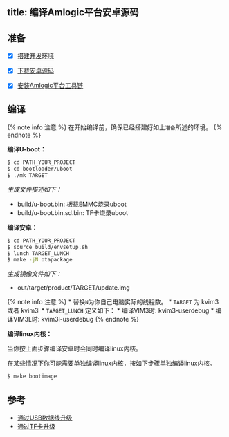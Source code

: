 title: 编译Amlogic平台安卓源码
---


## 准备

- [x] [搭建开发环境](http://source.android.com/source/initializing.html)
- [x] [下载安卓源码](/zh-cn/vim3/DownloadAndroidSourceCode.html)
- [x] [安装Amlogic平台工具链](/zh-cn/vim3/InstallToolchains.html)


## 编译

{% note info 注意 %}
在开始编译前，确保已经搭建好如上`准备`所述的环境。
{% endnote %}

**编译U-boot：**

```sh
$ cd PATH_YOUR_PROJECT
$ cd bootloader/uboot
$ ./mk TARGET
```

*生成文件描述如下：*

* build/u-boot.bin: 板载EMMC烧录uboot
* build/u-boot.bin.sd.bin: TF卡烧录uboot


**编译安卓：**

```sh
$ cd PATH_YOUR_PROJECT
$ source build/envsetup.sh
$ lunch TARGET_LUNCH
$ make -jN otapackage
```

*生成镜像文件如下：*

* out/target/product/TARGET/update.img

{% note info 注意 %}
	* 替换`N`为你自己电脑实际的线程数。
	* `TARGET` 为 kvim3 或者 kvim3l
	* `TARGET_LUNCH` 定义如下：
      * 编译VIM3时: kvim3-userdebug
	  * 编译VIM3L时: kvim3l-userdebug
{% endnote %}

**编译linux内核：**

当你按上面步骤编译安卓时会同时编译linux内核。

在某些情况下你可能需要单独编译linux内核，按如下步骤单独编译linux内核。

```sh
$ make bootimage
```

## 参考
* [通过USB数据线升级](/zh-cn/vim3/UpgradeViaUSBCable.html)
* [通过TF卡升级](/zh-cn/vim3/UpgradeViaTFBurningCard.html)
